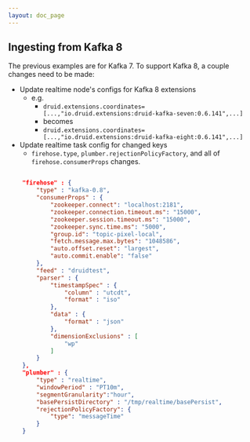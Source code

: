 ```yaml
---
layout: doc_page
---
```

Ingesting from Kafka 8
----------------------

The previous examples are for Kafka 7. To support Kafka 8, a couple changes need to be made:

- Update realtime node's configs for Kafka 8 extensions
  - e.g.
    - `druid.extensions.coordinates=[...,"io.druid.extensions:druid-kafka-seven:0.6.141",...]`
    - becomes
    - `druid.extensions.coordinates=[...,"io.druid.extensions:druid-kafka-eight:0.6.141",...]`
- Update realtime task config for changed keys
  - `firehose.type`, `plumber.rejectionPolicyFactory`, and all of `firehose.consumerProps` changes.

```json

    "firehose" : {
        "type" : "kafka-0.8",
        "consumerProps" : {
            "zookeeper.connect": "localhost:2181",
            "zookeeper.connection.timeout.ms": "15000",
            "zookeeper.session.timeout.ms": "15000",
            "zookeeper.sync.time.ms": "5000",
            "group.id": "topic-pixel-local",
            "fetch.message.max.bytes": "1048586",
            "auto.offset.reset": "largest",
            "auto.commit.enable": "false"
        },
        "feed" : "druidtest",
        "parser" : {
            "timestampSpec" : {
                "column" : "utcdt",
                "format" : "iso"
            },
            "data" : {
                "format" : "json"
            },
            "dimensionExclusions" : [
                "wp"
            ]
        }
    },
    "plumber" : {
        "type" : "realtime",
        "windowPeriod" : "PT10m",
        "segmentGranularity":"hour",
        "basePersistDirectory" : "/tmp/realtime/basePersist",
        "rejectionPolicyFactory": {
            "type": "messageTime"
        }
    }
```
